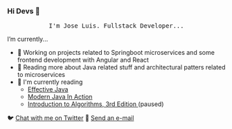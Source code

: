### Hi Devs 👋


<p align="center">
  <samp>
I'm Jose Luis. Fullstack Developer...
  </samp>
</p>

I’m currently...

- 🔭 Working on projects related to Springboot microservices and some frontend development with Angular and React
- 🌱 Reading more about Java related stuff and architectural patters related to microservices
- 📕 I'm currently reading 
    - <a href="https://www.amazon.com/Effective-Java-Joshua-Bloch/dp/0134685997">Effective Java</a>
    - <a href="[https://www.amazon.com/s?k=concurrency+in+go&i=stripbooks-intl-ship&__mk_es_US=ÅMÅŽÕÑ&ref=nb_sb_noss_2](https://www.amazon.com/Modern-Java-Action-functional-programming/dp/1617293563/ref=sr_1_1?crid=1IOJVC24WJ112&keywords=modern+java+in+action&qid=1676385080&s=books&sprefix=modern+java+in+action%2Cstripbooks-intl-ship%2C125&sr=1-1)">Modern Java In Action</a>
    - <a href="https://www.amazon.com/Introduction-Algorithms-3rd-MIT-Press/dp/0262033844/ref=sr_1_2?crid=28U8UC87R79JL&dchild=1&keywords=algorithms+3rd+edition&qid=1594315066&sprefix=algorithms+3%2Caps%2C209&sr=8-2">Introduction to Algorithms, 3rd Edition </a>(paused)

:bird: <a href="https://twitter.com/jluipfullstack">Chat with me on Twitter</a>
:e-mail: <a href="mailto:jlrp39@gmail.com">Send an e-mail</a>

<!--
**jlrpuma/jlrpuma** is a ✨ _special_ ✨ repository because its `README.md` (this file) appears on your GitHub profile.

Here are some ideas to get you started:

- 🔭 I’m currently working on ...
- 🌱 I’m currently learning ...
- 👯 I’m looking to collaborate on ...
- 🤔 I’m looking for help with ...
- 💬 Ask me about ...
- 📫 How to reach me: ...
- 😄 Pronouns: ...
- ⚡ Fun fact: ...
-->
